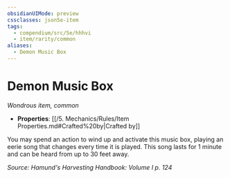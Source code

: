 ```yaml
---
obsidianUIMode: preview
cssclasses: json5e-item
tags:
  - compendium/src/5e/hhhvi
  - item/rarity/common
aliases:
  - Demon Music Box
---
```

# Demon Music Box
*Wondrous item, common*  

- **Properties**: [[/5. Mechanics/Rules/Item Properties.md#Crafted%20by\|Crafted by]]

You may spend an action to wind up and activate this music box, playing an eerie song that changes every time it is played. This song lasts for 1 minute and can be heard from up to 30 feet away.

*Source: Hamund's Harvesting Handbook: Volume I p. 124*
